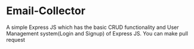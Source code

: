 # Email-Collector
A simple Express JS which has the basic CRUD functionality and User Management system(Login and Signup) of Express JS. You can make pull request
